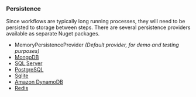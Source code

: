### Persistence

Since workflows are typically long running processes, they will need to be persisted to storage between steps.
There are several persistence providers available as separate Nuget packages.

* MemoryPersistenceProvider *(Default provider, for demo and testing purposes)*
* [MongoDB](../tree/master/src/providers/WorkflowCore.Persistence.MongoDB)
* [SQL Server](../tree/master/src/providers/WorkflowCore.Persistence.SqlServer)
* [PostgreSQL](../tree/master/src/providers/WorkflowCore.Persistence.PostgreSQL)
* [Sqlite](../tree/master/src/providers/WorkflowCore.Persistence.Sqlite)
* [Amazon DynamoDB](../tree/master/src/providers/WorkflowCore.Providers.AWS)
* [Redis](../tree/master/src/providers/WorkflowCore.Providers.Redis)
